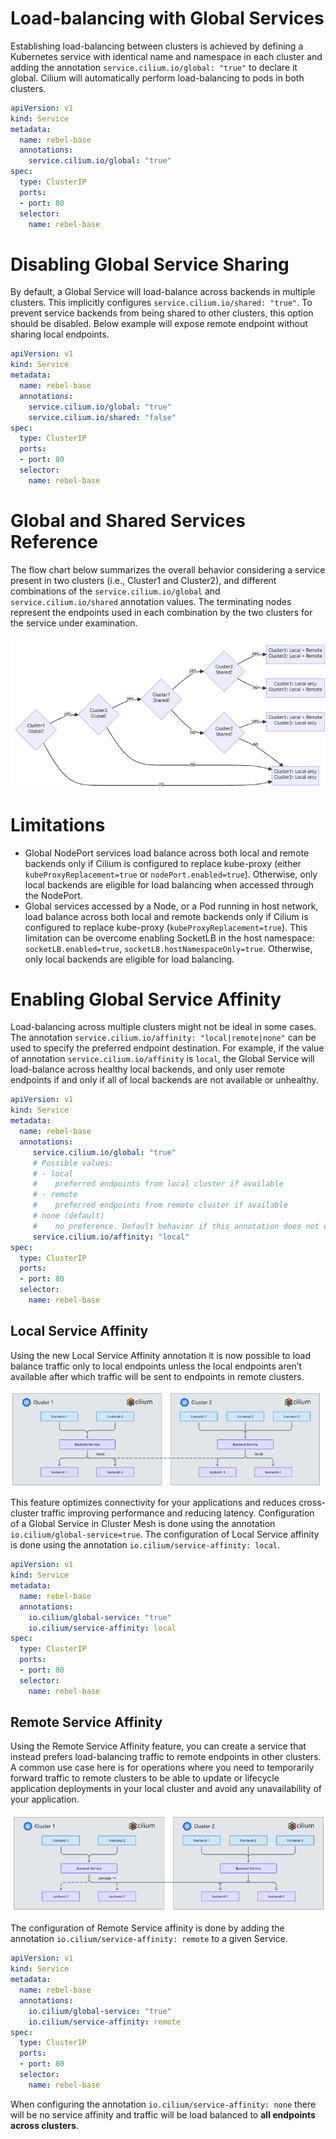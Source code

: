 # Load-balancing with Global Services
Establishing load-balancing between clusters is achieved by defining a Kubernetes service with identical name and namespace in each cluster and adding the annotation `service.cilium.io/global: "true"` to declare it global. Cilium will automatically perform load-balancing to pods in both clusters.
```yaml
apiVersion: v1
kind: Service
metadata:
  name: rebel-base
  annotations:
    service.cilium.io/global: "true"
spec:
  type: ClusterIP
  ports:
  - port: 80
  selector:
    name: rebel-base
```

# Disabling Global Service Sharing
By default, a Global Service will load-balance across backends in multiple clusters. This implicitly configures `service.cilium.io/shared: "true"`. To prevent service backends from being shared to other clusters, this option should be disabled. Below example will expose remote endpoint without sharing local endpoints.
```yaml
apiVersion: v1
kind: Service
metadata:
  name: rebel-base
  annotations:
    service.cilium.io/global: "true"
    service.cilium.io/shared: "false"
spec:
  type: ClusterIP
  ports:
  - port: 80
  selector:
    name: rebel-base
```

# Global and Shared Services Reference
The flow chart below summarizes the overall behavior considering a service present in two clusters (i.e., Cluster1 and Cluster2), and different combinations of the `service.cilium.io/global` and `service.cilium.io/shared` annotation values. The terminating nodes represent the endpoints used in each combination by the two clusters for the service under examination.

![Alt text](./global_and_shared_services_reference.png)

# Limitations
- Global NodePort services load balance across both local and remote backends only if Cilium is configured to replace kube-proxy (either `kubeProxyReplacement=true` or `nodePort.enabled=true`). Otherwise, only local backends are eligible for load balancing when accessed through the NodePort.
- Global services accessed by a Node, or a Pod running in host network, load balance across both local and remote backends only if Cilium is configured to replace kube-proxy (`kubeProxyReplacement=true`). This limitation can be overcome enabling SocketLB in the host namespace: `socketLB.enabled=true`, `socketLB.hostNamespaceOnly=true`. Otherwise, only local backends are eligible for load balancing.

# Enabling Global Service Affinity
Load-balancing across multiple clusters might not be ideal in some cases. The annotation `service.cilium.io/affinity: "local|remote|none"` can be used to specify the preferred endpoint destination. For example, if the value of annotation `service.cilium.io/affinity` is `local`, the Global Service will load-balance across healthy local backends, and only user remote endpoints if and only if all of local backends are not available or unhealthy.
```yaml
apiVersion: v1
kind: Service
metadata:
  name: rebel-base
  annotations:
     service.cilium.io/global: "true"
     # Possible values:
     # - local
     #    preferred endpoints from local cluster if available
     # - remote
     #    preferred endpoints from remote cluster if available
     # none (default)
     #    no preference. Default behavior if this annotation does not exist
     service.cilium.io/affinity: "local"
spec:
  type: ClusterIP
  ports:
  - port: 80
  selector:
    name: rebel-base
```

## Local Service Affinity
Using the new Local Service Affinity annotation it is now possible to load balance traffic only to local endpoints unless the local endpoints aren’t available after which traffic will be sent to endpoints in remote clusters.

![Alt text](./local_service_affinity.png)

This feature optimizes connectivity for your applications and reduces cross-cluster traffic improving performance and reducing latency. Configuration of a Global Service in Cluster Mesh is done using the annotation `io.cilium/global-service=true`. The configuration of Local Service affinity is done using the annotation `io.cilium/service-affinity: local`. 
```yaml
apiVersion: v1
kind: Service
metadata:
  name: rebel-base
  annotations:
    io.cilium/global-service: "true"
    io.cilium/service-affinity: local
spec:
  type: ClusterIP
  ports:
  - port: 80
  selector:
    name: rebel-base
```

## Remote Service Affinity
Using the Remote Service Affinity feature, you can create a service that instead prefers load-balancing traffic to remote endpoints in other clusters. A common use case here is for operations where you need to temporarily forward traffic to remote clusters to be able to update or lifecycle application deployments in your local cluster and avoid any unavailability of your application. 

![Alt text](./remote_service_affinity.png)

The configuration of Remote Service affinity is done by adding the annotation `io.cilium/service-affinity: remote` to a given Service.
```yaml
apiVersion: v1
kind: Service
metadata:
  name: rebel-base
  annotations:
    io.cilium/global-service: "true"
    io.cilium/service-affinity: remote
spec:
  type: ClusterIP
  ports:
  - port: 80
  selector:
    name: rebel-base
```

When configuring the annotation `io.cilium/service-affinity: none` there will be no service affinity and traffic will be load balanced to **all endpoints across clusters**.